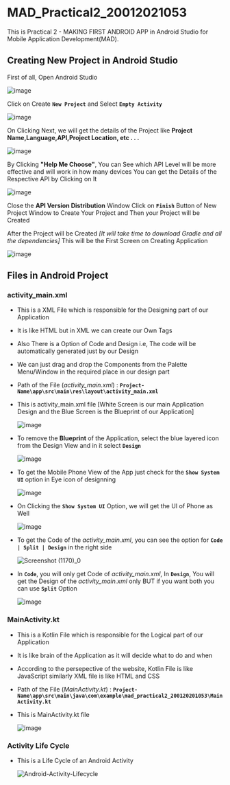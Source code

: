 # MAD_Practical2_20012021053
This is Practical 2 - MAKING FIRST ANDROID APP in Android Studio for Mobile Application Development(MAD).

## Creating New Project in Android Studio
First of all, Open Android Studio

![image](https://user-images.githubusercontent.com/110806025/187028644-4b613577-f084-4bf3-a305-55d1a5b51d33.png)

Click on Create **```New Project```** and Select **```Empty Activity```**

![image](https://user-images.githubusercontent.com/110806025/187028703-ab2e443c-16b6-4e14-ba7f-1e5811c4d64e.png)

On Clicking Next, we will get the details of the Project like **Project Name,Language,API,Project Location, etc . . .**

![image](https://user-images.githubusercontent.com/110806025/187028689-66810d88-5d52-474c-8281-67c117344acf.png)

By Clicking **"Help Me Choose"**, You can See which API Level will be more effective and will work in how many devices
You can get the Details of the Respective API by Clicking on It

![image](https://user-images.githubusercontent.com/110806025/187028728-7f6076be-9865-4e6c-a54d-0a5bda8d47fa.png)

Close the **API Version Distribution** Window
Click on **```Finish```** Button of New Project Window to Create Your Project
and Then your Project will be Created

After the Project will be Created *[It will take time to download Gradle and all the dependencies]*
This will be the First Screen on Creating Application

![image](https://user-images.githubusercontent.com/110806025/187028813-0d3050db-b832-4141-ac8e-b4484aa847e0.png)

## Files in Android Project

### activity_main.xml
- This is a XML File which is responsible for the Designing part of our Application
- It is like HTML but in XML we can create our Own Tags
- Also There is a Option of Code and Design i.e, The code will be automatically generated just by our Design
- We can just drag and drop the Components from the Palette Menu/Window in the required place in our design part
- Path of the File (*activity_main.xml*) : **```Project-Name\app\src\main\res\layout\activity_main.xml```**
- This is activity_main.xml file [White Screen is our main Application Design and the Blue Screen is the Blueprint of our Application]

  ![image](https://user-images.githubusercontent.com/110806025/187029249-df7444dc-278e-4f4d-85a3-c748a0d74fb7.png)

- To remove the **Blueprint** of the Application, select the blue layered icon from the Design View and in it select **```Design```**

  ![image](https://user-images.githubusercontent.com/110806025/187029344-68a05df8-b30c-4b20-8ee5-fef14d8393e8.png)

- To get the Mobile Phone View of the App just check for the **```Show System UI```** option in Eye icon of designning

  ![image](https://user-images.githubusercontent.com/110806025/187029046-04bf3c2c-26dd-4584-97df-25bdc830bb64.png)

- On Clicking the **```Show System UI```** Option, we will get the UI of Phone as Well

  ![image](https://user-images.githubusercontent.com/110806025/187029089-ccc3624b-b9f4-48c1-a4d7-05541b5c7927.png)

- To get the Code of the *activity_main.xml*, you can see the option for **``` Code | Split | Design ```** in the right side

  ![Screenshot (1170)_0](https://user-images.githubusercontent.com/110806025/187029825-724b3c3e-4c0c-4309-a358-c102e53a7c0a.png)

- In **```Code```**, you will only get Code of *activity_main.xml*, In **```Design```**, You will get the Design of the *activity_main.xml* only BUT if you want both you can use **```Split```** Option

  ![image](https://user-images.githubusercontent.com/110806025/187029898-17a74f81-acff-4449-9d82-ceedd576acf0.png)


### MainActivity.kt
- This is a Kotlin File which is responsible for the Logical part of our Application
- It is like brain of the Application as it will decide what to do and when
- According to the persepective of the website, Kotlin File is like JavaScript similarly XML file is like HTML and CSS
- Path of the File (*MainActivity.kt*) : **```Project-Name\app\src\main\java\com\example\mad_practical2_200120201053\MainActivity.kt```**
- This is MainActivity.kt file 

  ![image](https://user-images.githubusercontent.com/110806025/187030105-f6ae7761-0187-4fe2-8849-0157f9498a34.png)

### Activity Life Cycle

- This is a Life Cycle of an Android Activity

  ![Android-Activity-Lifecycle](https://user-images.githubusercontent.com/110806025/187030993-ff77e47b-a179-4e6e-af8e-89b2cce99950.png)
